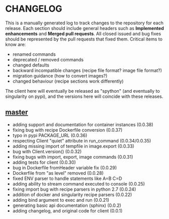 # CHANGELOG

This is a manually generated log to track changes to the repository for each release. 
Each section should include general headers such as **Implemented enhancements** 
and **Merged pull requests**. All closed issued and bug fixes should be 
represented by the pull requests that fixed them.
Critical items to know are:

 - renamed commands
 - deprecated / removed commands
 - changed defaults
 - backward incompatible changes (recipe file format? image file format?)
 - migration guidance (how to convert images?)
 - changed behaviour (recipe sections work differently)

The client here will eventually be released as "spython" (and eventually to
singularity on pypi), and the versions here will coincide with these releases.

## [master](https://github.com/singularityhub/singularity-cli/tree/master)
 - adding support and documentation for container instances (0.0.38)
 - fixing bug with recipe Dockerfile conversion (0.0.37)
 - typo in pypi PACKAGE_URL (0.0.36)
 - respecting Client "quiet" attribute in run_command  (0.0.34/0.0.35)
 - adding missing import of tempfile in image.export (0.0.33)
 - bug with Client.version() (0.0.32)
 - fixing bugs with import, export, image commands (0.0.31)
 - adding tests for client (0.0.30)
 - bug in Dockerfile fromHeader variable fix (0.0.29)
 - Dockerfile from "as level" removed (0.0.28)
 - fixed ENV parser to handle statements like A=B C=D
 - adding ability to stream command executed to console (0.0.25)
 - fixing import bug with recipe parsers in python 2.7 (0.0.24)
 - addition of docker and singularity recipe parsers (0.0.22)
 - adding bind argument to exec and run (0.0.21)
 - generating basic api documentation (sphinx) (0.0.2)
 - adding changelog, and original code for client  (0.0.1)
